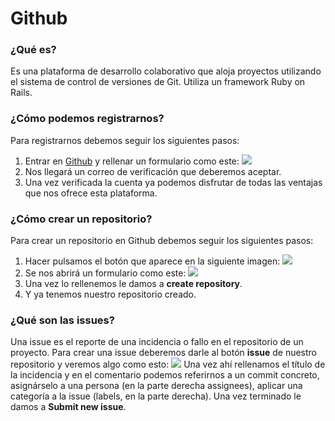 # Github #
### ¿Qué es? ###
Es una plataforma de desarrollo colaborativo que aloja proyectos utilizando el sistema de control de versiones de Git. Utiliza un framework Ruby on Rails.
### ¿Cómo podemos registrarnos? ###
Para registrarnos debemos seguir los siguientes pasos:
1.    Entrar en [Github](https://github.com/join) y rellenar un formulario como este: ![](/img/github_join.png)
2.    Nos llegará un correo de verificación que deberemos aceptar.
3.    Una vez verificada la cuenta ya podemos disfrutar de todas las ventajas que nos ofrece esta plataforma.
### ¿Cómo crear un repositorio? ###
Para crear un repositorio en Github debemos seguir los siguientes pasos:
1.    Hacer pulsamos el botón que aparece en la siguiente imagen: ![](/img/github_crear_repo.png)
2.    Se nos abrirá un formulario como este: ![](/img/github_repo_form.png)
3.    Una vez lo rellenemos le damos a **create repository**.
4.    Y ya tenemos nuestro repositorio creado.
### ¿Qué son las issues? ###
Una issue es el reporte de una incidencia o fallo en el repositorio de un proyecto.
Para crear una issue deberemos darle al botón **issue** de nuestro repositorio y veremos algo como esto:
![](/img/issues.PNG)
Una vez ahí rellenamos el título de la incidencia y en el comentario podemos referirnos a un commit concreto, asignárselo a una persona (en la parte derecha assignees), aplicar una categoría a la issue (labels, en la parte derecha).
Una vez terminado le damos a **Submit new issue**.